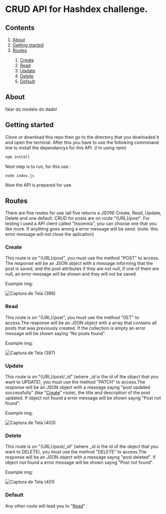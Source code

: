 # CRUD API for Hashdex challenge.

<h2>Contents</h2>
<ol>
    <li><a href="#about">About</a></li>
    <li><a href="#getting-started">Getting started</a></li>
    <li><a href="#routes">Routes</a></li>
    <ol>
        <li><a href="#create">Create</a></li>
        <li><a href="#read">Read</a></li>
        <li><a href="#update">Update</a></li>
        <li><a href="#delete">Delete</a></li>
        <li><a href="#default">Default</a></li>
    </ol>
</ol>

<h2 id="about">About</h2>
<p>
    falar do modelo do dado!
</p>

<h2 id="getting-started">Getting started</h2>
<p>
   Clone or download this repo then go to the directory that you dowloaded it and open the terminal. After this you have to use the following commmand line to install the dependancys for this API. (i'm using npm)
</p>

```bash
npm install
```
<p>
  Next step is to run, for this use :
</p>

```bash
node index.js
```
<p>
  Now the API is prepared for use.
</p>

<h2 id="routes">Routes</h2>

<p>
  There are five routes for use (all five returns a JSON) Create, Read, Update, Delete and one default. CRUD for posts are on route "{URL}/post".
  For testing i used a API client called "Insomnia", you can choose one that you like more. If anything goes wrong a error message will be send.  (note: this error message will not close the aplication)
</p>

<h3 id="create">Create</h3>
<p>
    This route is on "{URL}/post", you must use the method "POST" to access. The response will be an JSON object with a message informing that the post is saved, and the post attributes if they are not null, if one of them are null, an error message will be shown and they will not be saved.
</p>
<p>Example img:</p>

![Captura de Tela (398)](https://user-images.githubusercontent.com/56653059/207731777-64b0bbf1-ec3b-49ff-9ee8-02356aedc65e.png)


<h3 id="read">Read</h3>
<p>
    This route is on "{URL}/post", you must use the method "GET" to access.The response will be an JSON object with a array that contains all posts that was previously created. If the collection is empty  an error message will be shown saying "No posts found".
</p>
<p>Example img:</p>

![Captura de Tela (397)](https://user-images.githubusercontent.com/56653059/207733162-a1bcf841-4d2b-4f26-a152-2f8bce372649.png)

<h3 id="update">Update</h3>
<p>
This route is on "{URL}/post/_id" (where _id is the id of the object that you want to UPDATE), you must use the method "PATCH" to access.The response will be an JSON object with a message sayng "post updated successfully" (like "<a href="#create">Create</a>" route), the title and description of the post updated. If object not found a error message will be shown sayng "Post not found". 
</p
<p>Example img:</p>

![Captura de Tela (403)](https://user-images.githubusercontent.com/56653059/207734845-49bcce13-b2d5-475a-a2ab-559d366c9b9f.png)



<h3 id="delete">Delete</h3>
<p>
This route is on "{URL}/post/_id" (where _id is the id of the object that you want to DELETE), you must use the method "DELETE" to access.The response will be an JSON object with a message sayng "post deleted". If object not found a error message will be shown sayng "Post not found". 
</p
<p>Example img:</p>

![Captura de Tela (401)](https://user-images.githubusercontent.com/56653059/207735392-aff153e3-c30c-4f89-9445-1cc19132462a.png)


<h3 id="default">Default</h3>
Any other route will lead you to "<a href="#read">Read</a>"

